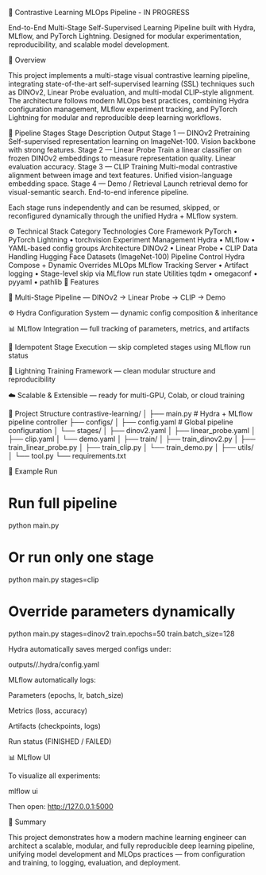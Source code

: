 🧩 Contrastive Learning MLOps Pipeline - IN PROGRESS

End-to-End Multi-Stage Self-Supervised Learning Pipeline built with Hydra, MLflow, and PyTorch Lightning.
Designed for modular experimentation, reproducibility, and scalable model development.

🚀 Overview

This project implements a multi-stage visual contrastive learning pipeline, integrating state-of-the-art self-supervised learning (SSL) techniques such as DINOv2, Linear Probe evaluation, and multi-modal CLIP-style alignment.
The architecture follows modern MLOps best practices, combining Hydra configuration management, MLflow experiment tracking, and PyTorch Lightning for modular and reproducible deep learning workflows.

🧠 Pipeline Stages
Stage	Description	Output
Stage 1 — DINOv2 Pretraining	Self-supervised representation learning on ImageNet-100.	Vision backbone with strong features.
Stage 2 — Linear Probe	Train a linear classifier on frozen DINOv2 embeddings to measure representation quality.	Linear evaluation accuracy.
Stage 3 — CLIP Training	Multi-modal contrastive alignment between image and text features.	Unified vision-language embedding space.
Stage 4 — Demo / Retrieval	Launch retrieval demo for visual-semantic search.	End-to-end inference pipeline.

Each stage runs independently and can be resumed, skipped, or reconfigured dynamically through the unified Hydra + MLflow system.

⚙️ Technical Stack
Category	Technologies
Core Framework	PyTorch • PyTorch Lightning • torchvision
Experiment Management	Hydra • MLflow • YAML-based config groups
Architecture	DINOv2 • Linear Probe • CLIP
Data Handling	Hugging Face Datasets (ImageNet-100)
Pipeline Control	Hydra Compose + Dynamic Overrides
MLOps	MLflow Tracking Server • Artifact logging • Stage-level skip via MLflow run state
Utilities	tqdm • omegaconf • pyyaml • pathlib
🧩 Features

🔄 Multi-Stage Pipeline — DINOv2 → Linear Probe → CLIP → Demo

⚙️ Hydra Configuration System — dynamic config composition & inheritance

📊 MLflow Integration — full tracking of parameters, metrics, and artifacts

🧠 Idempotent Stage Execution — skip completed stages using MLflow run status

🧩 Lightning Training Framework — clean modular structure and reproducibility

☁️ Scalable & Extensible — ready for multi-GPU, Colab, or cloud training

🧭 Project Structure
contrastive-learning/
│
├── main.py                    # Hydra + MLflow pipeline controller
├── configs/
│   ├── config.yaml             # Global pipeline configuration
│   └── stages/
│       ├── dinov2.yaml
│       ├── linear_probe.yaml
│       ├── clip.yaml
│       └── demo.yaml
│
├── train/
│   ├── train_dinov2.py
│   ├── train_linear_probe.py
│   ├── train_clip.py
│   └── train_demo.py
│
├── utils/
│   └── tool.py
└── requirements.txt

🧮 Example Run
# Run full pipeline
python main.py

# Or run only one stage
python main.py stages=clip

# Override parameters dynamically
python main.py stages=dinov2 train.epochs=50 train.batch_size=128


Hydra automatically saves merged configs under:

outputs/<timestamp>/.hydra/config.yaml


MLflow automatically logs:

Parameters (epochs, lr, batch_size)

Metrics (loss, accuracy)

Artifacts (checkpoints, logs)

Run status (FINISHED / FAILED)


📊 MLflow UI

To visualize all experiments:

mlflow ui

Then open: http://127.0.0.1:5000


🧠 Summary

This project demonstrates how a modern machine learning engineer can architect a scalable, modular, and fully reproducible deep learning pipeline,
unifying model development and MLOps practices — from configuration and training, to logging, evaluation, and deployment.